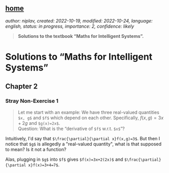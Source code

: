 [home](./index.md)
-------------------

*author: niplav, created: 2022-10-19, modified: 2022-10-24, language: english, status: in progress, importance: 2, confidence: likely*

> __Solutions to the textbook “Maths for Intelligent Systems”.__

Solutions to “Maths for Intelligent Systems”
=============================================

Chapter 2
----------

### Stray Non-Exercise 1

> Let me start with an example: We have three real-valued quantities `$x,
g$` and `$f$` which depend on each other. Specifically, $f(x,g)=3x+2g$
and `$g(x)=2x$`.  
> Question: What is the “derivative of `$f$` w.r.t. `$x$`”?

Intuitively, I'd say that `$\frac{\partial}{\partial x}f(x,g)=3$`. But then I notice that `$g$`
is allegedly a "real-valued quantity", what is that supposed to mean? Is
it not a function?

Alas, plugging in `$g$` into `$f$` gives `$f(x)=3x+2(2x)$` and
`$\frac{\partial}{\partial x}f(x)=3+4=7$`.
